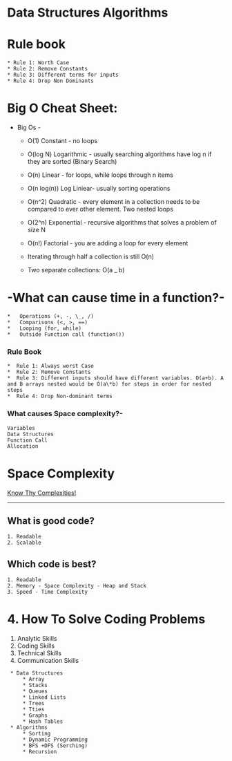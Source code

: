 # Data Structures Algorithms

# Rule book

    * Rule 1: Worth Case
    * Rule 2: Remove Constants
    * Rule 3: Different terms for inputs
    * Rule 4: Drop Non Dominants

# Big O Cheat Sheet:

-   Big Os -

    -   O(1) Constant - no loops
    -   O(log N) Logarithmic - usually searching algorithms have log n if they are sorted (Binary Search)
    -   O(n) Linear - for loops, while loops through n items
    -   O(n log(n)) Log Liniear- usually sorting operations
    -   O(n^2) Quadratic - every element in a collection needs to be compared to ever other element. Two
        nested loops
    -   O(2^n) Exponential - recursive algorithms that solves a problem of size N
    -   O(n!) Factorial - you are adding a loop for every element

    -   Iterating through half a collection is still O(n)
    -   Two separate collections: O(a \_ b)

# -What can cause time in a function?-

    *   Operations (+, -, \_, /)
    *   Comparisons (<, >, ==)
    *   Looping (for, while)
    *   Outside Function call (function())

### Rule Book

    *  Rule 1: Always worst Case
    *  Rule 2: Remove Constants
    *  Rule 3: Different inputs should have different variables. O(a+b). A and B arrays nested would be O(a\*b) for steps in order for nested steps
    *  Rule 4: Drop Non-dominant terms

### What causes Space complexity?-

    Variables
    Data Structures
    Function Call
    Allocation

# Space Complexity

[Know Thy Complexities!](https://www.bigocheatsheet.com/)

---

## What is good code?

    1. Readable
    2. Scalable

## Which code is best?

    1. Readable
    2. Memory - Space Complexity - Heap and Stack
    3. Speed - Time Complexity

# 4. How To Solve Coding Problems

1. Analytic Skills
2. Coding Skills
3. Technical Skills
4. Communication Skills

```
 * Data Structures
     * Array
     * Stacks
     * Queues
     * Linked Lists
     * Trees
     * Tties
     * Graphs
     * Hash Tables
 * Algorithms
     * Sorting
     * Dynamic Programming
     * BFS +DFS (Serching)
     * Recursion
```
